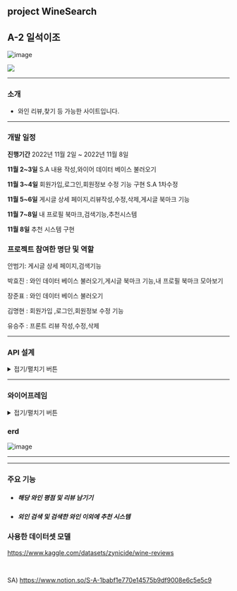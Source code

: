   ## project WineSearch
  ## A-2 일석이조
 
   ![image](https://i.ibb.co/CsrNLm5/unnamed.jpg)
  <p>
      <img src="https://img.shields.io/badge/Django-4.1.1-green"/>
  </p>

  ***

  ### 소개
  - 와인 리뷰,찾기 등 가능한 사이트입니다.

  ***



  ### 개발 일정
  **진행기간** 2022년 11월 2일 ~ 2022년 11월 8일

  **11월 2~3일** S.A 내용 작성,와이어 데이터 베이스 불러오기 

  **11월 3~4일** 회원가입,로그인,회원정보 수정 기능 구현 S.A 1차수정

  **11월 5~6일** 게시글 상세 페이지,리뷰작성,수정,삭제,게시글 북마크 기능

  **11월 7~8일** 내 프로필 북마크,검색기능,추천시스템
  
  **11월 8일** 추천 시스템 구현


  ### 프로젝트 참여한 명단 및 역할

  안범기: 게시글 상세 페이지,검색기능
  
  박효진 : 와인 데이터 베이스 불러오기,게시글 북마크 기능,내 프로필 북마크 모아보기
  
  장준표 : 와인 데이터 베이스 불러오기
  
  김명현 : 회원가입 ,로그인,회원정보 수정 기능
  
  유승주 : 프론트 리뷰 작성,수정,삭제

  ***


  ### API 설계
  <details>
  <summary>접기/펼치기 버튼</summary>
  <div markdown="1">

  |페이지|기능|API URL|Method|Request(요청)|Response(응답)|
  |------|------|------|------|------|------|
  |로그인|계정 로그인|user/login/|POST, GET|{”username”:username,”password”:password}|{”username”:username,”password”:password}|
  |회원가입|계정 생성|user/signup/|GET,POST|{”username”:usernaeme,”password”:password,”profilename”:profilename,”profile”:profile,”email”:email}|{”username”:usernaeme,”password”:password,”profilename”:profilename,”profile”:profile,”email”:email}|
  |로그아웃|계정 로그아웃|user/logout/|POST|{”username”:username,”password”:password}|로그아웃(HTTP_200_OK)|
  |메인|------|------|------|------|------|
  |상세 페이지|게시글 상세보기|detail/<int:tweet_id>/|GET|{”name”:name,”tag”:tag,”content”:content,”like”:like}|{”name”:name,”tag”:tag,”content”:content,”like”:like}|
  |------|와인 검색|------|GET|{”search”:search}|{”search”:search}|
  |------|댓글 수정|detail/<int:tweet_id>/|PUT|{”username”:username,”content”:content,”grade”:grade,”created_time:created_time,}|{”username”:username,”content”:content,”grade”:grade,”created_time:created_time}|
  |------|댓글 삭제|detail/<int:tweet_id>/|DELETE|{”username”:username, ”content”:content,”grade”:grade,”created_time:created_time,}|{”username”:username, ”content”:content,”grade”:grade,”created_time:created_time,}|
  |------|댓글 작성|detail/<int:tweet_id>/|POST|{”username”:username,”content”:content,”grade”:grade,”created_time:created_time,}|{”username”:username,”content”:content,”grade”:grade,”created_time:created_time,}|
  |------|북마크추가,삭제|detail/<int:tweet_id>/like/|POST|{”like”:like}|{ “message” : “북마크 성공”}|
  |프로필|프로필 작성및 보기|user/profile/|POST,GET|{”username”:username,”password”:password,”profilename”:profilename,”profile”:profile,”email”:email}|{”username”:username,”password”:password,”profilename”:profilename,”profile”:profile,”email”:email}|
  |------|프로필 수정|user/profile/|PUT|{”username”: usernaeme,”password”: password,”profilename”: profilename,”profile”: profile,”email”:email}|{”username”: usernaeme,”password”: password,”profilename”: profilename,”profile”: profile,”email”:email}|
  |리뷰 페이지|작성한 리뷰 모아보기|user/review/|GET|{”id”:id,”name”:name,”comment”:comment}|{”id”:id,”name”:name,”comment”:comment}|
  |북마크 페이지|저장한 북마크 모아보기|user/like/|GET|{”id”:id,”name”:name,”tag”:tag,”like”:like}|{”id”:id,”name”:name,”tag”:tag,”like”:like}|
  </div>
  </details>
  


  ***


  ### 와이어프레임
  <details>
  <summary>접기/펼치기 버튼</summary>
  <div markdown="1">
    
    
  ##  로그인페이지
  ![ex_screenshot](https://i.ibb.co/W5nX6s7/Untitled.png)
  ![image](https://i.ibb.co/W5nX6s7/Untitled.png)
   ##  회원가입 페이지
  ![image](https://i.ibb.co/7Wqp7hX/Untitled-2.png)
   ##  메인 페이지
  ![image](https://i.ibb.co/1v3rfWy/Untitled-3.png)
   ##  상세 페이지
  ![image](https://i.ibb.co/Lt87dnW/Untitled-4.png)
   ##  회원 정보
  ![image](https://i.ibb.co/Xk482YJ/Untitled-5.png)
   ##  나의 와인리스트
  ![image](https://i.ibb.co/7ScwCYN/Untitled-6.png)
   ##  내 리뷰 보기
  ![image](https://i.ibb.co/5RxtX0b/Untitled-7.png)
    
    
  </div>
  </details>

  ### erd

  ![image](https://i.ibb.co/18YWrtj/ERD.jpg)
  





  ***




  ***



  ### 주요 기능 

  - ##### 해당 와인 평점 및 리뷰 남기기
  - ##### 외인 검색 및 검색한 와인 이외에 추천 시스템


  ### 사용한 데이터셋 모델
  https://www.kaggle.com/datasets/zynicide/wine-reviews





  <br/>

  SA) https://www.notion.so/S-A-1babf1e770e14575b9df9008e6c5e5c9





